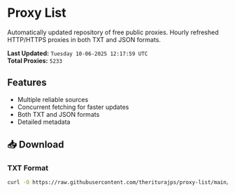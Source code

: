 # Proxy List

Automatically updated repository of free public proxies. Hourly refreshed HTTP/HTTPS proxies in both TXT and JSON formats.

**Last Updated:** `Tuesday 10-06-2025 12:17:59 UTC`  
**Total Proxies:** `5233`

## Features
- Multiple reliable sources
- Concurrent fetching for faster updates
- Both TXT and JSON formats
- Detailed metadata

## 📥 Download

### TXT Format
```bash
curl -O https://raw.githubusercontent.com/theriturajps/proxy-list/main/proxies.txt